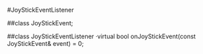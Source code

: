 #JoyStickEventListener

##class JoyStickEvent;

##class JoyStickEventListener
    ·virtual bool onJoyStickEvent(const JoyStickEvent& event) = 0;
